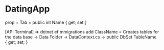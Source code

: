 # DatingApp
prop + Tab = public int Name { get; set;}

[API Terminal] => dotnet ef mmigrations add ClassName = Creates tables for the data base
  -> Data Folder
    -> DataContext.cs
      -> public DbSet<TableName> TableName { get; set; }
